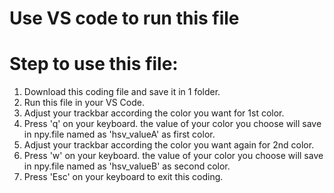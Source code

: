 # Use VS code to run this file
# Step to use this file:

1. Download this coding file and save it in 1 folder.
2. Run this file in your VS Code.
3. Adjust your trackbar according the color you want for 1st color.
4. Press 'q' on your keyboard. the value of your color you choose will save in npy.file named as 'hsv_valueA' as first color.
5. Adjust your trackbar according the color you want again for 2nd color.
4. Press 'w' on your keyboard. the value of your color you choose will save in npy.file named as 'hsv_valueB' as second color.
5. Press 'Esc' on your keyboard to exit this coding.
